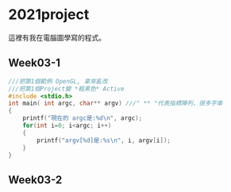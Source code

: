 # 2021project

這裡有我在電腦圖學寫的程式。

Week03-1
---------
```C
///把第1個範例 OpenGL, 拿來亂改
///把第1個Project變 *粗黑色* Active
#include <stdio.h>
int main( int argc, char** argv) ///" ** "代表指標陣列，很多字串
{
    printf("現在的 argc是:%d\n", argc);
    for(int i=0; i<argc; i++)
    {
        printf("argv[%d]是:%s\n", i, argv[i]);
    }
}

```



Week03-2
----------
```
